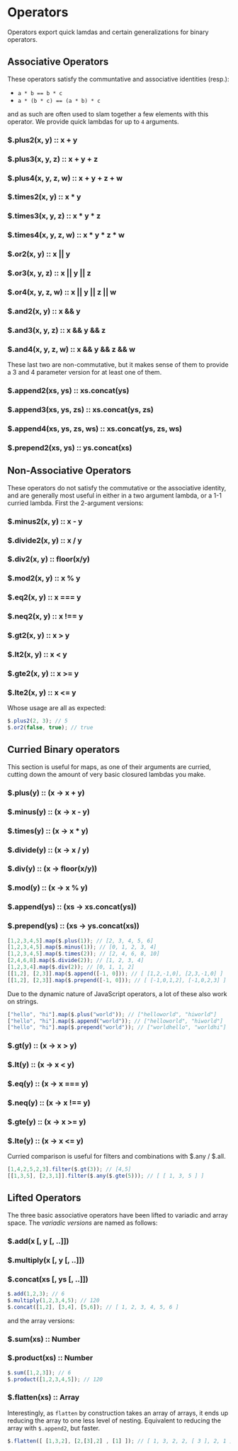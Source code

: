 # Operators
Operators export quick lamdas and certain generalizations for binary operators.

## Associative Operators
These operators satisfy the communtative and associative identities (resp.):

- `a * b == b * c`
- `a * (b * c) == (a * b) * c`

and as such are often used to slam together a few elements with this operator.
We provide quick lambdas for up to `4` arguments.

### $.plus2(x, y) :: x + y
### $.plus3(x, y, z) :: x + y + z
### $.plus4(x, y, z, w) :: x + y + z + w

### $.times2(x, y) :: x * y
### $.times3(x, y, z) :: x * y * z
### $.times4(x, y, z, w) :: x * y * z * w

### $.or2(x, y) :: x || y
### $.or3(x, y, z) :: x || y || z
### $.or4(x, y, z, w) :: x || y || z || w

### $.and2(x, y) :: x && y
### $.and3(x, y, z) :: x && y && z
### $.and4(x, y, z, w) :: x && y && z && w

These last two are non-commutative, but it makes sense of them to provide a 3 and 4
parameter version for at least one of them.
### $.append2(xs, ys) :: xs.concat(ys)
### $.append3(xs, ys, zs) :: xs.concat(ys, zs)
### $.append4(xs, ys, zs, ws) :: xs.concat(ys, zs, ws)

### $.prepend2(xs, ys) :: ys.concat(xs)

## Non-Associative Operators
These operators do not satisfy the commutative or the associative identity, and
are generally most useful in either in a two argument lambda, or a 1-1 curried
lambda. First the 2-argument versions:

### $.minus2(x, y) :: x - y
### $.divide2(x, y) :: x / y
### $.div2(x, y) :: floor(x/y)
### $.mod2(x, y) :: x % y
### $.eq2(x, y) :: x === y
### $.neq2(x, y) :: x !== y
### $.gt2(x, y) :: x > y
### $.lt2(x, y) :: x < y
### $.gte2(x, y) :: x >= y
### $.lte2(x, y) :: x <= y
Whose usage are all as expected:

````javascript
$.plus2(2, 3); // 5
$.or2(false, true); // true
````

## Curried Binary operators
This section is useful for maps, as one of their arguments are curried,
cutting down the amount of very basic closured lambdas you make.

### $.plus(y) :: (x -> x + y)
### $.minus(y) :: (x -> x - y)
### $.times(y) :: (x -> x * y)
### $.divide(y) :: (x -> x / y)
### $.div(y) :: (x -> floor(x/y))
### $.mod(y) :: (x -> x % y)
### $.append(ys) :: (xs -> xs.concat(ys))
### $.prepend(ys) :: (xs -> ys.concat(xs))

````javascript
[1,2,3,4,5].map($.plus(1)); // [2, 3, 4, 5, 6]
[1,2,3,4,5].map($.minus(1)); // [0, 1, 2, 3, 4]
[1,2,3,4,5].map($.times(2)); // [2, 4, 6, 8, 10]
[2,4,6,8].map($.divide(2)); // [1, 2, 3, 4]
[1,2,3,4].map($.div(2)); // [0, 1, 1, 2]
[[1,2], [2,3]].map($.append([-1, 0])); // [ [1,2,-1,0], [2,3,-1,0] ]
[[1,2], [2,3]].map($.prepend([-1, 0])); // [ [-1,0,1,2], [-1,0,2,3] ]
````

Due to the dynamic nature of JavaScript operators, a lot of these also work on
strings.

````javascript
["hello", "hi"].map($.plus("world")); // ["helloworld", "hiworld"]
["hello", "hi"].map($.append("world")); // ["helloworld", "hiworld"]
["hello", "hi"].map($.prepend("world")); // ["worldhello", "worldhi"]
````

### $.gt(y) :: (x -> x > y)
### $.lt(y) :: (x -> x < y)
### $.eq(y) :: (x -> x === y)
### $.neq(y) :: (x -> x !== y)
### $.gte(y) :: (x -> x >= y)
### $.lte(y) :: (x -> x <= y)

Curried comparison is useful for filters and combinations with $.any / $.all.

````javascript
[1,4,2,5,2,3].filter($.gt(3)); // [4,5]
[[1,3,5], [2,3,1]].filter($.any($.gte(5))); // [ [ 1, 3, 5 ] ]
````

## Lifted Operators
The three basic associative operators have been lifted to variadic and array space.
The _variadic versions_ are named as follows:
### $.add(x [, y [, ..]])
### $.multiply(x [, y [, ..]])
### $.concat(xs [, ys [, ..]])
````javascript
$.add(1,2,3); // 6
$.multiply(1,2,3,4,5); // 120
$.concat([1,2], [3,4], [5,6]); // [ 1, 2, 3, 4, 5, 6 ]
````

and the array versions:
### $.sum(xs) :: Number
### $.product(xs) :: Number
````javascript
$.sum([1,2,3]); // 6
$.product([1,2,3,4,5]); // 120
````

### $.flatten(xs) :: Array
Interestingly, as `flatten` by construction takes an array of arrays,
it ends up reducing the array to one less level of nesting.
Equivalent to reducing the array with `$.append2`, but faster.

````javascript
$.flatten([ [1,3,2], [2,[3],2] , [1] ]); // [ 1, 3, 2, 2, [ 3 ], 2, 1 ]
````
